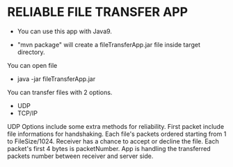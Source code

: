 # RELIABLE FILE TRANSFER APP

- You can use this app with Java9.

- "mvn package" will create a fileTransferApp.jar file inside target directory.

You can open file 

- java -jar fileTransferApp.jar 

You can transfer files with 2 options.

- UDP
- TCP/IP

UDP Options include some extra methods for reliability.
First packet include file informations for handshaking. Each file's packets ordered starting from 1 to FileSize/1024.
Receiver has a chance to accept or decline the file.
Each packet's first 4 bytes is packetNumber.
App is handling the transferred packets number between receiver and server side.